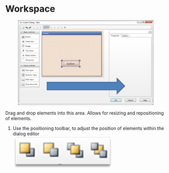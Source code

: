 # Workspace

<figure><img src="../../../../../.gitbook/assets/image (33) (1) (1).png" alt=""><figcaption></figcaption></figure>

Drag and drop elements into this area. Allows for resizing and repositioning of elements.

1. Use the positioning toolbar, to adjust the position of elements within the dialog editor\
   ![](<../../../../../.gitbook/assets/image (35) (1) (1).png>)

